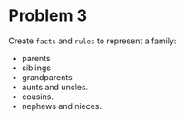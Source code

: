 # Problem 3

Create `facts` and `rules` to represent a family:

- parents
- siblings
- grandparents
- aunts and uncles.
- cousins.
- nephews and nieces.


